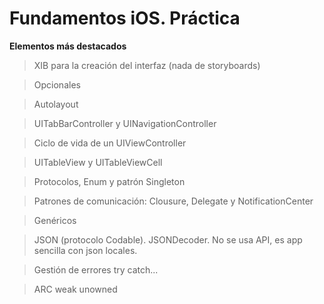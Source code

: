 # Fundamentos iOS. Práctica

**Elementos más destacados**
>XIB para la creación del interfaz (nada de storyboards)

>Opcionales

>Autolayout

>UITabBarController y UINavigationController

>Ciclo de vida de un UIViewController

>UITableView y UITableViewCell

>Protocolos, Enum y patrón Singleton

>Patrones de comunicación: Clousure, Delegate y NotificationCenter

>Genéricos

>JSON (protocolo Codable). JSONDecoder. No se usa API, es app sencilla con json locales.

>Gestión de errores try catch...

>ARC weak unowned
